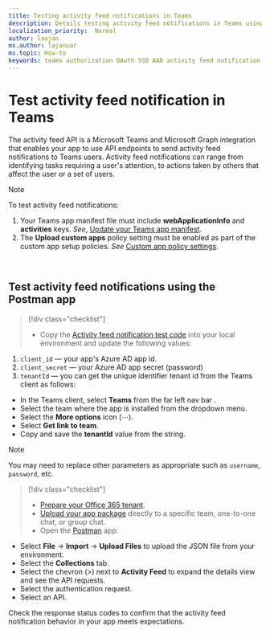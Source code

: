 ```yaml
---
title: Testing activity feed notifications in Teams
description: Details testing activity feed notifications in Teams using Postman
localization_priority:  Normal
author: laujan
ms.author: lajanuar
ms.topic: How-to
keywords: teams authorization OAuth SSO AAD activity feed notification Postman Graph
---
```


# Test activity feed notification in Teams

The activity feed API is a Microsoft Teams and Microsoft Graph integration that enables your app to use API endpoints to send activity feed notifications to Teams users. Activity feed notifications can range from identifying tasks requiring a user's attention, to actions taken by others that affect the user or a set of users.

> [!NOTE]
>To test activity feed notifications:
> 1. Your Teams app manifest file must include **webApplicationInfo** and **activities** keys. *See*, [Update your Teams app manifest](feed-notifications.md#update-your-teams-app-manifest).
>2. The **Upload custom apps** policy setting must be enabled as part of the custom app setup policies. *See* [Custom app policy settings](/microsoftteams/teams-custom-app-policies-and-settings#custom-app-policy-and-settings). <br/>
> <br/>


## Test activity feed notifications using the Postman app

> [!div class="checklist"]
> * Copy the [Activity feed notification test code](test-activity-feed-json-file.md) into your local environment and update the following values:

1. `client_id`  — your app's Azure AD app id.
1. `client_secret`  — your Azure AD app secret (password)
1. `tenantId` — you can get the unique identifier tenant id from the Teams client as follows:

* In the Teams client, select **Teams** from the far left nav bar .
* Select the team where the app is installed from the dropdown menu.
* Select the **More options** icon (&#8943;).
* Select **Get link to team**.
* Copy and save the **tenantId** value from the string.

>[!NOTE]
> You may need to replace other parameters as appropriate such as `username`, `password`, etc.

> [!div class="checklist"]
>* [Prepare your Office 365 tenant](../../concepts/build-and-test/prepare-your-o365-tenant.md).  
>* [Upload your app package](../../concepts/deploy-and-publish/apps-upload.md#upload-your-package-into-a-team-using-the-apps-tab) directly to a specific team, one-to-one chat, or group chat.
> * Open the [Postman](https://www.postman.com) app:

* Select **File** -> **Import** -> **Upload Files** to upload the JSON file from your environment.  
* Select the **Collections** tab.
* Select the chevron (>) next to **Activity Feed** to expand the details view and see the API requests.
* Select the authentication request.
* Select an API.

 Check the response status codes to confirm that the activity feed notification behavior in your app meets expectations.
